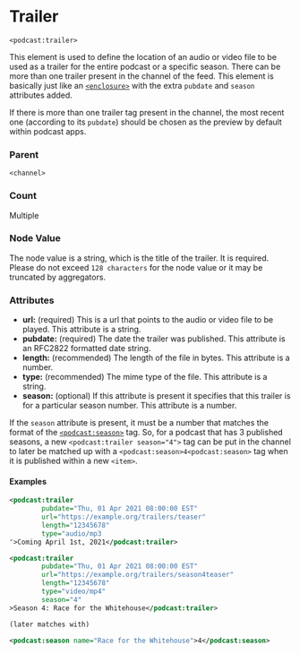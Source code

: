 # Trailer

`<podcast:trailer>`

This element is used to define the location of an audio or video file to be used as a trailer for the entire podcast or a specific season. There can be more than one trailer present in the channel of the feed. This element is basically just like an [`<enclosure>`](https://cyber.harvard.edu/rss/rss.html#ltenclosuregtSubelementOfLtitemgt) with the extra `pubdate` and `season` attributes added.

If there is more than one trailer tag present in the channel, the most recent one (according to its `pubdate`) should be chosen as the preview by default within podcast apps.

### Parent

`<channel>`

### Count

Multiple

### Node Value

The node value is a string, which is the title of the trailer. It is required. Please do not exceed `128 characters` for the node value or it may be truncated by aggregators.

### Attributes

- **url:** (required) This is a url that points to the audio or video file to be played. This attribute is a string.
- **pubdate:** (required) The date the trailer was published. This attribute is an RFC2822 formatted date string.
- **length:** (recommended) The length of the file in bytes. This attribute is a number.
- **type:** (recommended) The mime type of the file. This attribute is a string.
- **season:** (optional) If this attribute is present it specifies that this trailer is for a particular season number. This attribute is a number.

If the `season` attribute is present, it must be a number that matches the format of the [`<podcast:season>`](season.md) tag. So, for a podcast that has 3 published seasons, a new `<podcast:trailer season="4">` tag can be put in the channel to later be matched up with a `<podcast:season>4<podcast:season>` tag when it is published within a new `<item>`.

#### Examples

```xml
<podcast:trailer
        pubdate="Thu, 01 Apr 2021 08:00:00 EST"
        url="https://example.org/trailers/teaser"
        length="12345678"
        type="audio/mp3
">Coming April 1st, 2021</podcast:trailer>
```

```xml
<podcast:trailer
        pubdate="Thu, 01 Apr 2021 08:00:00 EST"
        url="https://example.org/trailers/season4teaser"
        length="12345678"
        type="video/mp4"
        season="4"
>Season 4: Race for the Whitehouse</podcast:trailer>

(later matches with)

<podcast:season name="Race for the Whitehouse">4</podcast:season>
```
